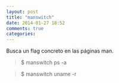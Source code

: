 ```yaml
---
layout: post
title: "manswitch"
date: 2014-01-27 18:52
comments: true
categories: 
---
```

Busca un flag concreto en las páginas man.

>$ manswitch ps -a

>$ manswitch uname -r

